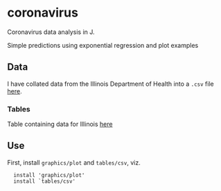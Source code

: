 # coronavirus

Coronavirus data analysis in J.

Simple predictions using exponential regression and plot examples

## Data

I have collated data from the Illinois Department of Health into a `.csv` file
[here](https://github.com/vmchale/coronavirus/blob/master/illinois.csv).

### Tables

Table containing data for Illinois
[here](https://vmchale.github.io/coronavirus/ilgen.html)

## Use

First, install `graphics/plot` and `tables/csv`, viz.

```
  install 'graphics/plot'
  install `tables/csv'
```
